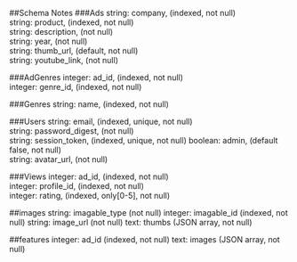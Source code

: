 ##Schema Notes
###Ads
string: company, (indexed, not null)  
string: product, (indexed, not null)  
string: description, (not null)  
string: year, (not null)  
string: thumb_url, (default, not null)  
string: youtube_link, (not null)  

###AdGenres
integer: ad_id, (indexed, not null)  
integer: genre_id, (indexed, not null)  

###Genres
string: name, (indexed, not null)  

###Users
string: email, (indexed, unique, not null)  
string: password_digest, (not null)  
string: session_token, (indexed, unique, not null)
boolean: admin, (default false, not null)  
string: avatar_url, (not null)  

###Views
integer: ad_id, (indexed, not null)  
integer: profile_id, (indexed, not null)  
integer: rating, (indexed, only[0-5], not null)

##images
string: imagable_type (not null)
integer: imagable_id (indexed, not null)
string: image_url (not null)
text: thumbs (JSON array, not null)

##features
integer: ad_id (indexed, not null)
text: images (JSON array, not null)
